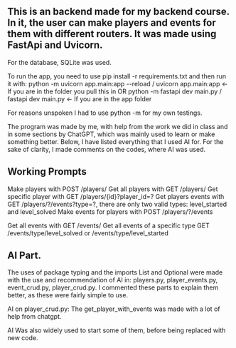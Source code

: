 This is an backend made for my backend course. In it, the user can make players and events for them with different routers. It was made using FastApi and Uvicorn.
------------------------------------------------------------------------------------------------------------------------------------------------------------------
For the database, SQLite was used. 

To run the app, you need to use pip install -r requirements.txt and then run it with:
python -m uvicorn app.main:app --reload / uvicorn app.main:app <- If you are in the folder you pull this in
OR
python -m fastapi dev main.py / fastapi dev main.py <- If you are in the app folder

For reasons unspoken I had to use python -m for my own testings.

The program was made by me, with help from the work we did in class and in some sections by ChatGPT, which was mainly used to learn or make something better. Below, I have listed everything that I used AI for. For the sake of clarity, I made comments on the codes, where AI was used.

Working Prompts
--------------------------------------------------------------------------------------------------------------
Make players with POST /players/
Get all players with GET /players/
Get specific player with GET /players/{id}?player_id=?
Get players events with GET /players/?/events?type=?, there are only two valid types: level_started and level_solved
Make events for players with POST /players/?/events

Get all events with GET /events/
Get all events of a specific type GET /events/type/level_solved or /events/type/level_started

AI Part.
--------------------------------------------------------------------------------------------------------------
The uses of package typing and the imports List and Optional were made with the use and recommendation of AI in: players.py, player_events.py, event_crud.py, player_crud.py.
I commented these parts to explain them better, as these were fairly simple to use.

AI on player_crud.py: The get_player_with_events was made with a lot of help from chatgpt.

AI Was also widely used to start some of them, before being replaced with new code.

